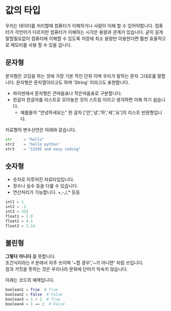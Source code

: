 
# 값의 타입

우리는 데이터를 처리할때 컴퓨터가 이해하거나 사람이 이해 할 수 있어야합니다.
컴퓨터가 각언어가 다르지만 컴퓨터가 이해하는 시각은 용량과 관계가 있습니다. 굳이 길게 말할필요없이 컴퓨터에 이해할 수 있도록 저장에 최소 용량만 이용한다면 훨씬 효율적으로 메모리를 사용 할 수 있을 겁니다.


## 문자형

문자형은 코딩을 하는 것에 가장 기본 적인 단위 이며 우리가 말하는 문자 그대로를 말합니다.
문자형은 문자열이라고도 하며 'String' 이라고도 표현합니다.

- 파이썬에서 문자형은 큰따옴표나 작은따옴표로 구분합니다.
- 한글자 한글자를 리스트로 모아놓은 것이 스트링 이라고 생각하면 이해 하기 쉽습니다.
  - 예를들어 "안녕하세요는" 한 글자 ['안','녕','하','세','요']의 리스트 반환형입니다.

자료형의 변수선언은 아래와 같습니다. 
```python
str     = "hello"
str2    = 'hello python'
str3    = "12345 and easy coding"  
``` 

## 숫자형

- 숫자로 이루어진 자료타입입니다.
- 정수나 실수 등을 다룰 수 있습니다.
- 연산처리가 가능합니다. +,-,/,* 등등
```python
int1 = 1
int2 = -2
int3 = 333
float1 = 2.0
float2 = 4.1
float3 = 3.14
```

## 불린형

**그렇다** **아니다** 를 뜻합니다.  
조건식이라는 if 문에서 자주 쓰이며 '~할 경우','~가 아니면' 처럼 쓰입니다.   
참과 거짓을 뜻하는 것은 우리나라 문화에 단어가 익숙치 않습니다.

아래는 코드의 예제입니다.
```python
boolean1 = True  # True
boolean2 = False  # False
boolean3 = 1 < 2  # True
boolean4 = 1 == 2  # False    
```
    